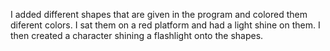 I added different shapes that are given in the program and colored them diferent colors. I sat them on a red platform and had a light shine on them. I then created a character shining a flashlight onto the shapes.
